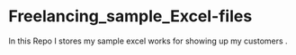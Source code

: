 # Freelancing_sample_Excel-files
In this Repo I stores my sample excel works for showing up my customers .
